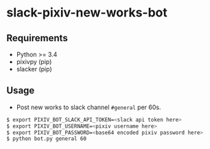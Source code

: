 slack-pixiv-new-works-bot
==========================

## Requirements

- Python >= 3.4
- pixivpy (pip)
- slacker (pip)

## Usage

- Post new works to slack channel `#general` per 60s.

```bash
$ export PIXIV_BOT_SLACK_API_TOKEN=<slack api token here>
$ export PIXIV_BOT_USERNAME=<pixiv username here>
$ export PIXIV_BOT_PASSWORD=<base64 encoded pixiv password here>
$ python bot.py general 60
```